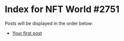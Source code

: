 # Index for NFT World #2751
Posts will be displayed in the order below:

- [Your first post](./001-first.md)

